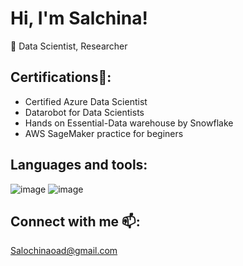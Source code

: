 # Hi, I'm Salchina!
🔭 Data Scientist, Researcher

## Certifications🌱:
- Certified Azure Data Scientist
- Datarobot for Data Scientists
- Hands on Essential-Data warehouse by Snowflake
- AWS SageMaker practice for beginers

## Languages and tools:
![image](https://github.com/SalochinaOad/SalochinaOad/assets/55360277/f6c11961-5a61-4196-852c-82ec8e941546) ![image](https://github.com/SalochinaOad/SalochinaOad/assets/55360277/cd5ab98b-dd3c-4e26-bddd-40f8f2e6f0f5)


## Connect with me 📫:
Salochinaoad@gmail.com



